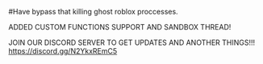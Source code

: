 #Have bypass that killing ghost roblox proccesses.





ADDED CUSTOM FUNCTIONS SUPPORT AND SANDBOX THREAD!


JOIN OUR DISCORD SERVER TO GET UPDATES AND ANOTHER THINGS!!! https://discord.gg/N2YkxREmC5
